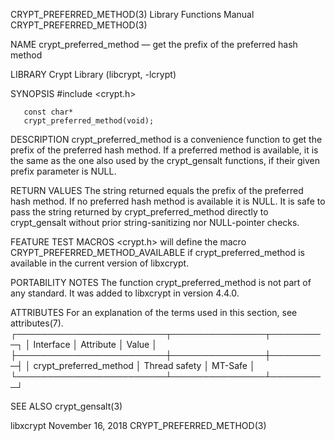 CRYPT_PREFERRED_METHOD(3)					    Library Functions Manual					     CRYPT_PREFERRED_METHOD(3)

NAME
       crypt_preferred_method — get the prefix of the preferred hash method

LIBRARY
       Crypt Library (libcrypt, -lcrypt)

SYNOPSIS
       #include <crypt.h>

       const char*
       crypt_preferred_method(void);

DESCRIPTION
       crypt_preferred_method is a convenience function to get the prefix of the preferred hash method.	 If a preferred method is available, it is the same as
       the one also used by the crypt_gensalt functions, if their given prefix parameter is NULL.

RETURN VALUES
       The  string  returned  equals  the  prefix  of the preferred hash method.  If no preferred hash method is available it is NULL.	It is safe to pass the
       string returned by crypt_preferred_method directly to crypt_gensalt without prior string-sanitizing nor NULL-pointer checks.

FEATURE TEST MACROS
       <crypt.h> will define the macro CRYPT_PREFERRED_METHOD_AVAILABLE if crypt_preferred_method is available in the current version of libxcrypt.

PORTABILITY NOTES
       The function crypt_preferred_method is not part of any standard.	 It was added to libxcrypt in version 4.4.0.

ATTRIBUTES
       For an explanation of the terms used in this section, see attributes(7).
       ┌────────────────────────┬───────────────┬─────────┐
       │ Interface		│ Attribute	│ Value	  │
       ├────────────────────────┼───────────────┼─────────┤
       │ crypt_preferred_method │ Thread safety │ MT-Safe │
       └────────────────────────┴───────────────┴─────────┘

SEE ALSO
       crypt_gensalt(3)

libxcrypt							       November 16, 2018					     CRYPT_PREFERRED_METHOD(3)
